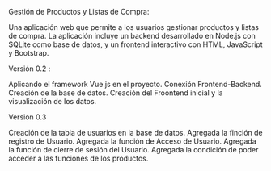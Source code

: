 Gestión de Productos y Listas de Compra:

Una aplicación web que permite a los usuarios gestionar productos y listas de compra. La aplicación incluye un backend desarrollado en Node.js con SQLite como base de datos, y un frontend interactivo con HTML, JavaScript y Bootstrap.

Versión 0.2 :

Aplicando el framework Vue.js en el proyecto.
Conexión Frontend-Backend.
Creación de la base de datos.
Creación del Froontend inicial y la visualización de los datos.

Version 0.3

Creación de la tabla de usuarios en la base de datos.
Agregada la finción de registro de Usuario.
Agregada la función de Acceso de Usuario.
Agregada la función de cierre de sesión del Usuario.
Agregada la condición de poder acceder a las funciones de los productos.

